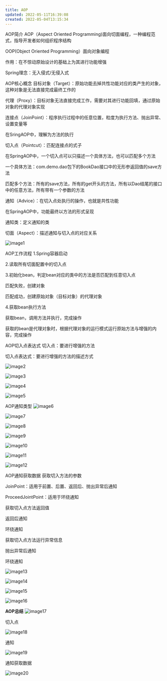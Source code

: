 ```yaml
---
title: AOP
updated: 2022-05-11T16:39:08
created: 2022-05-04T13:15:34
---
```


AOP简介
AOP（Aspect Oriented Programming)面向切面编程，一种编程范式，指导开发者如何组织程序结构

OOP(Object Oriented Programming）面向对象编程

作用：在不惊动原始设计的基础上为其进行功能增强

Spring理念：无入侵式/无侵入式

AOP核心概念
目标对象（Target）：原始功能去掉共性功能对应的类产生的对象，这种对象是无法直接完成最终工作的

代理（Proxy）：目标对象无法直接完成工作，需要对其进行功能回填，通过原始对象的代理对象实现

连接点（JoinPoint）：程序执行过程中的任意位置，粒度为执行方法、抛出异常、设置变量等

在SringAOP中，理解为方法的执行

切入点（Pointcut）：匹配连接点的式子

在SpringAOP中，一个切入点可以只描述一个具体方法，也可以匹配多个方法

一个具体方法：com.demo.dao包下的BookDao接口中的无形参返回值的save方法

匹配多个方法：所有的save方法，所有的get开头的方法，所有以Dao结尾的接口中的任意方法，所有带有一个参数的方法

通知（Advice）：在切入点处执行的操作，也就是共性功能

在SpringAOP中，功能最终以方法的形式呈现

通知类：定义通知的类

切面（Aspect）：描述通知与切入点的对应关系

![image1](../../../resources/078ec5f724f04247ad6989cea7bf9335.png)

AOP工作流程
1.Spring容器启动

2.读取所有切面配置中的切入点

3.初始化bean，判定bean对应的类中的方法是否匹配到任意切入点

匹配失败，创建对象

匹配成功，创建原始对象（目标对象）的代理对象

4.获取bean执行方法

获取bean，调用方法并执行，完成操作

获取的bean是代理对象时，根据代理对象的运行模式运行原始方法与增强的内容，完成操作

AOP切入点表达式
切入点：要进行增强的方法

切入点表达式：要进行增强的方法的描述方式

![image2](../../../resources/38f5883006484cc9ba6cb61fe9d17b32.png)

![image3](../../../resources/4d294fd352804694afd10bdc8dacbbad.png)

![image4](../../../resources/c598ac73c59948b6bb2de6fd4cb5046d.png)

![image5](../../../resources/2ed557a3b71c4d2f8cb9c981d112af49.png)

AOP通知类型
![image6](../../../resources/952bd2d469114a4280aa326bb5e7b2c5.png)

![image7](../../../resources/1a52c7e531ae456091f6624720d7b389.png)

![image8](../../../resources/0c10aa56cd4c4a3cb70c5a3beb60b7ca.png)

![image9](../../../resources/133c5779759e4a849555d2349c21dc90.png)

![image10](../../../resources/4be26ffd41f34ab898da1cda96db38dc.png)

![image11](../../../resources/23d16fd1ab054ad09a14f3b47e680e1d.png)

![image12](../../../resources/237117f24626407f9b8f004791c1dbc6.png)

AOP通知获取数据
获取切入方法的参数

JoinPoint：适用于前置、后置、返回后、抛出异常后通知

ProceedJointPoint：适用于环绕通知

获取切入点方法返回值

返回后通知

环绕通知

获取切入点方法运行异常信息

抛出异常后通知

环绕通知

![image13](../../../resources/62054a4334914a5898f9aeee3c773dcc.png)

![image14](../../../resources/d89e994cd7494194902cc61441d97ba8.png)

![image15](../../../resources/3f4873a3de264fd28728b33723ea7d5a.png)

![image16](../../../resources/68719db76fdc4f939cba23a155cbba99.png)

**AOP总结**
![image17](../../../resources/6916f86cb55f4862ad70e6f15d9c67dc.png)

切入点

![image18](../../../resources/5843577c08a24b8ea377b254ca6cfe7f.png)

通知

![image19](../../../resources/a84cb931afd94a1dab439f77afbc0ce3.png)

通知获取数据

![image20](../../../resources/20d7a95cdcaf4f29ab478fcbf65a255a.png)

